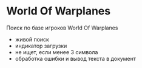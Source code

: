 # World Of Warplanes

Поиск по базе игроков World Of Warplanes

- живой поиск
- индикатор загрузки
- не ищет, если менее 3 символа
- обработка ошибки и вывод текста в документ
